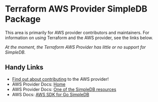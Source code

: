 # Terraform AWS Provider SimpleDB Package

This area is primarily for AWS provider contributors and maintainers. For information on _using_ Terraform and the AWS provider, see the links below.


_At the moment, the Terraform AWS Provider has little or no support for SimpleDB._

## Handy Links

* [Find out about contributing](https://hashicorp.github.io/terraform-provider-aws/#contribute) to the AWS provider!
* AWS Provider Docs: [Home](https://registry.terraform.io/providers/hashicorp/aws/latest/docs)
* AWS Provider Docs: [One of the SimpleDB resources](https://registry.terraform.io/providers/hashicorp/aws/latest/docs/resources/simpledb_domain)
* AWS Docs: [AWS SDK for Go SimpleDB](https://docs.aws.amazon.com/sdk-for-go/api/service/simpledb/)
